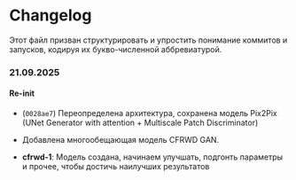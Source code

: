 # Changelog
Этот файл призван структурировать и упростить понимание коммитов и запусков, кодируя их букво-численной аббревиатурой.

### 21.09.2025
#### Re-init
- (`0028ae7`) Переопределена архитектура, сохранена модель Pix2Pix (UNet Generator with attention + Multiscale Patch Discriminator)
- Добавлена многообещающая модель CFRWD GAN.

- **cfrwd-1**: Модель создана, начинаем улучшать, подгонть параметры и прочее, чтобы достичь наилучших результатов
